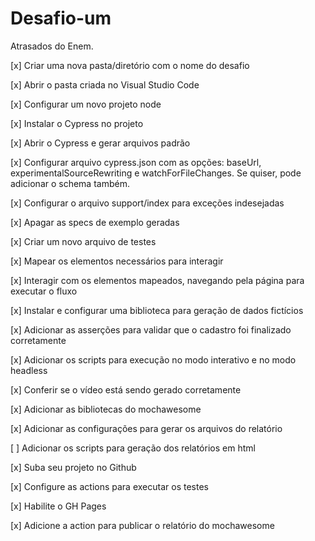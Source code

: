 # Desafio-um


Atrasados do Enem.

[x] Criar uma nova pasta/diretório com o nome do desafio

[x] Abrir o pasta criada no Visual Studio Code

[x] Configurar um novo projeto node

[x] Instalar o Cypress no projeto

[x] Abrir o Cypress e gerar arquivos padrão

[x] Configurar arquivo cypress.json com as opções: baseUrl, experimentalSourceRewriting e watchForFileChanges. Se quiser, pode adicionar o schema também.

[x] Configurar o arquivo support/index para exceções indesejadas

[x] Apagar as specs de exemplo geradas

[x] Criar um novo arquivo de testes

[x] Mapear os elementos necessários para interagir

[x] Interagir com os elementos mapeados, navegando pela página para executar o fluxo

[x] Instalar e configurar uma biblioteca para geração de dados fictícios

[x] Adicionar as asserções para validar que o cadastro foi finalizado corretamente

[x] Adicionar os scripts para execução no modo interativo e no modo headless

[x] Conferir se o vídeo está sendo gerado corretamente

[x] Adicionar as bibliotecas do mochawesome

[x] Adicionar as configurações para gerar os arquivos do relatório

[ ] Adicionar os scripts para geração dos relatórios em html

[x] Suba seu projeto no Github

[x] Configure as actions para executar os testes

[x] Habilite o GH Pages

[x] Adicione a action para publicar o relatório do mochawesome
